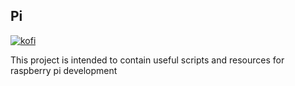 ## Pi

[![kofi](https://img.shields.io/badge/ko--fi-Support%20me%20-hotpink?logo=kofi&logoColor=white)](https://ko-fi.com/subtlepseudonym)

This project is intended to contain useful scripts and resources for raspberry pi development

